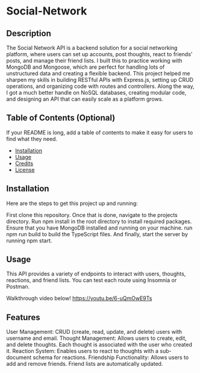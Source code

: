 # Social-Network

## Description

The Social Network API is a backend solution for a social networking platform, where users can set up accounts, post thoughts, react to friends' posts, and manage their friend lists. I built this to practice working with MongoDB and Mongoose, which are perfect for handling lots of unstructured data and creating a flexible backend. This project helped me sharpen my skills in building RESTful APIs with Express.js, setting up CRUD operations, and organizing code with routes and controllers. Along the way, I got a much better handle on NoSQL databases, creating modular code, and designing an API that can easily scale as a platform grows. 

## Table of Contents (Optional)

If your README is long, add a table of contents to make it easy for users to find what they need.

- [Installation](#installation)
- [Usage](#usage)
- [Credits](#credits)
- [License](#license)

## Installation

Here are the steps to get this project up and running: 

First clone this repository. Once that is done, navigate to the projects directory. 
Run npm install in the root directory to install required packages.
Ensure that you have MongoDB installed and running on your machine. 
run npm run build to build the TypeScript files.
And finally, start the server by running npm start. 

## Usage

This API provides a variety of endpoints to interact with users, thoughts, reactions, and friend lists. 
You can test each route using Insomnia or Postman.

Walkthrough video below!
https://youtu.be/6-uQmOwE9Ts

## Features

User Management: CRUD (create, read, update, and delete) users with username and email. 
Thought Management: Allows users to create, edit, and delete thoughts. Each thought is associated with the user who created it. 
Reaction System: Enables users to react to thoughts with a sub-document schema for reactions. 
Friendship Functionality: Allows users to add and remove friends. Friend lists are automatically updated. 
